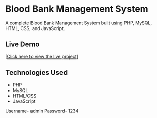 # Blood Bank Management System

A complete Blood Bank Management System built using PHP, MySQL, HTML, CSS, and JavaScript.

## Live Demo

[[Click here to view the live project](http://bbsystem.atwebpages.com/)]

## Technologies Used

- PHP
- MySQL
- HTML/CSS
- JavaScript

Username- admin
Password- 1234
